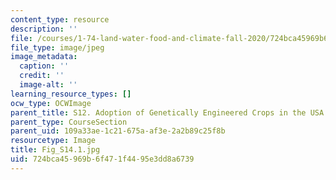 ```yaml
---
content_type: resource
description: ''
file: /courses/1-74-land-water-food-and-climate-fall-2020/724bca45969b6f471f4495e3dd8a6739_Fig_S14.1.jpg
file_type: image/jpeg
image_metadata:
  caption: ''
  credit: ''
  image-alt: ''
learning_resource_types: []
ocw_type: OCWImage
parent_title: S12. Adoption of Genetically Engineered Crops in the USA
parent_type: CourseSection
parent_uid: 109a33ae-1c21-675a-af3e-2a2b89c25f8b
resourcetype: Image
title: Fig_S14.1.jpg
uid: 724bca45-969b-6f47-1f44-95e3dd8a6739
---
```


